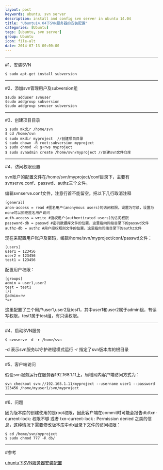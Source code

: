 ```yaml
---
layout: post
keywords: ubuntu, svn server
description: install and config svn server in ubuntu 14.04
title: "Ubuntu14.04下SVN服务器的安装配置"
categories: [Ubuntu]
tags: [ubuntu, svn server]
group: Ubuntu
icon: file-alt
date: 2014-07-13 00:00:00
---
```


***

#1、安装SVN

    $ sudo apt-get install subversion

***

#2、添加svn管理用户及subversion组

    $sudo adduser svnuser
    $sudo addgroup subversion
    $sudo addgroup svnuser subversion

<!--excerpt-->

***

#3、创建项目目录

    $ sudo mkdir /home/svn
    $ cd /home/svn
    $ sudo mkdir myproject  //创建项目目录
    $ sudo chown -R root:subversion myproject
    $ sudo chmod -R g+rws myproject
    $ sudo svnadmin create /home/svn/myproject //创建svn文件仓库

***

#4、访问权限设置

svn账户的配置文件在/home/svn/myproject/conf目录下，主要有svnserve.conf、passwd、authz三个文件。

编辑svnserve.conf文件，注意行首不能留空。把以下几行取消注释

    [general]
    anon-access = read #匿名用户(anonymous users)的访问权限，设置为可读，设置为none可以拒绝匿名用户访问
    auth-access = write #授权用户(authenticated users)的访问权限
    password-db = passwd #密码数据库文件的位置，这里指向同级目录下的passwd文件
    authz-db = authz #用户授权规则文件的位置，这里指向同级目录下的authz文件

现在来配置用户账户及密码，编辑/home/svn/myproject/conf/passwd文件：

    [users]
    user1 = 123456
    user2 = 123456
    test1 = 123456

配置用户权限：

    [groups]
    admin = user1,user2
    test = test1
    [/]
    @admin=rw
    *=r

这里配置了三个用户user1,user2及test1，其中user1和user2属于admin组，有读写权限，test1属于test组，有只读权限。

***

#4、启动SVN服务

    $ svnserve -d -r /home/svn

-d 表示svn服务以守护进程模式运行
-r 指定了svn版本库的根目录

***

#5、客户端访问

假设svn服务运行在服务器192.168.1.11上，局域网内客户端访问方式为：

    svn checkout svn://192.168.1.11/myproject --username user1 --password 123456 /home/myuser1/svn/myproject

***

#6、问题

因为版本库的创建使用的是root权限，因此客户端在commit时可能会报告db/txn-current-lock: 权限不够 或者 txn-current-lock : Permission denied 之类的信息，这种情况下需要修改版本库中db目录下文件的访问权限：

    $ cd /home/svn/myproject
    $ sudo chmod 777 -R db/

***

#参考

[ubuntu下SVN服务器安装配置](http://www.mobibrw.com/?p=336)
